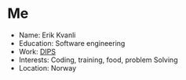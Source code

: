 # Me

- Name: Erik Kvanli
- Education: Software engineering
- Work: [DIPS](http://dips.com/)
- Interests: Coding, training, food, problem Solving
- Location: Norway
